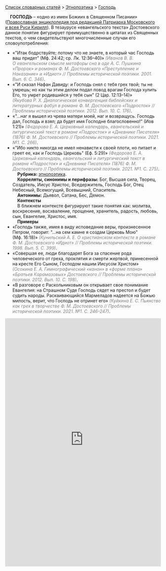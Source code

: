 <style>
st { color: Gray;
  font-style: italic;}
</style>

[Список словарных статей](https://thesaurus-dostoevsky.github.io/Thesaurus/) > [Этнопоэтика](ethnopoe.md) > [Господь](господь.md) 

&nbsp;&nbsp;&nbsp;&nbsp;**ГОСПОДЬ** – «одно из имен Божиих в Священном Писании» ([Православная энциклопедия под редакцией Патриарха Московского и всея Руси Кирилл](https://www.pravenc.ru/)). В тезаурусе «евангельского текста» Достоевского данное понятие фигурирует преимущественно в цитатах из Священных текстов, о чем свидетельствуют  многочисленные случаи его словоупотребления:
* «"Итак бодрствуйте; потому что не знаете, в который час Господь ваш придет" (Мф. 24:42; ср. Лк. 12:36–40)» <st>(Иванов В. В. О евангельском смысле метафоры сна в оде А. С. Пушкина «Пророк» и романах Ф. М. Достоевского «Преступление и Наказание» и «Идиот» // Проблемы исторической поэтики. 2001. Вып. 6. С. 346)</st>.
* «"И сказал Нафан Давиду: и Господь снял с тебя грех твой; ты не умрешь; но как ты этим делом подал повод врагам Господа хулить Его, то умрет родившийся у тебя сын" (2 Цар. 12:13–14)» <st>(Якубова Р. Х. Диалогическая конвергенция библейских и литературных фабул в романе Ф. М. Достоевского «Подросток» // Проблемы исторической поэтики. 2012. Вып. 10. С. 176)</st>.
* «"…наг я вышел из чрева матери моей, наг и возвращусь. Господь дал, Господь и взял; да будет имя Господне благословенно!" (Иов 1:21)» <st>(Федорова Е. А. Церковный календарь, евангельский и литургический текст в романе «Подросток» и «Дневнике Писателя» (1876) Ф. М. Достоевского // Проблемы исторической поэтики. 2021. №1. С. 266)</st>.
* «"Ибо никто никогда не имел ненависти к своей плоти, но питает и греет ее, как и Господь Церковь" (Еф. 5:29)» <st>(Федорова Е. А. Церковный календарь, евангельский и литургический текст в романе «Подросток» и «Дневнике Писателя» (1876) Ф. М. Достоевского // Проблемы исторической поэтики. 2021. №1. С. 275)</st>.  
&nbsp;&nbsp;&nbsp;&nbsp;**Рубрика:** [этнопоэтика](ethnopoe.md).  
&nbsp;&nbsp;&nbsp;&nbsp;**Корреляты, синонимы и перифразы:** Бог, Высшая сила, Творец, Создатель, Иисус Христос, Вседержитель, Господь Бог, Отец Небесный, Всемогущий, Всевышний, Спаситель.  
&nbsp;&nbsp;&nbsp;&nbsp;**Антонимы:** Дьявол, Сатана, Бес, Демон.  
&nbsp;&nbsp;&nbsp;&nbsp;**Контексты**  
&nbsp;&nbsp;&nbsp;&nbsp;В ближнем контексте фигурируют такие понятия как: молитва, воскресение, восхваление, прощение, хранитель, радость, любовь, сын, Евангелие, Христос, имя.  <br>
&nbsp;&nbsp;&nbsp;&nbsp;**Примеры**  
* «Господь также, имея в виду исповедание веры, произнесенное Петром, говорит: "…на сем камне я создам Церковь Мою" (Мф. 16:18)» <st>(Кунильский А. Е. О христианском контексте в романе Ф. М. Достоевского «Идиот» // Проблемы исторической поэтики. 1998. Вып. 5. С. 399)</st>.
* «Совершая ее, люди благодарят Бога за спасение рода человеческого от греха, проклятия и смерти жертвой, принесенной на кресте Его Сыном, Господом нашим Иисусом Христом» <st>(Осокина Е. А. Гимнографический «канон» в «форме плана» «Братьев Карамазовых» Достоевского // Проблемы исторической поэтики. 2012. Вып. 10. С. 198)</st>.
* «В разговоре с Раскольниковым он открывает свое понимание Евангелия: на Страшном Суде Господь сядет на престол и будет судить народы. Раскаивающийся Мармеладов надеется на Божью милость, верит, что Господь не отринет его» <st>(Куйкина Е. С. Пьянство как грех в творчестве Ф. М. Достоевского // Проблемы исторической поэтики. 2021. №1. С. 246-247)</st>.

<iframe src="https://thesaurus-dostoevsky.github.io/nk/господь.html" style="border:0px;width:100%;height:800px" allowfullscreen="true" webkitallowfullscreen="true" mozallowfullscreen="true">
